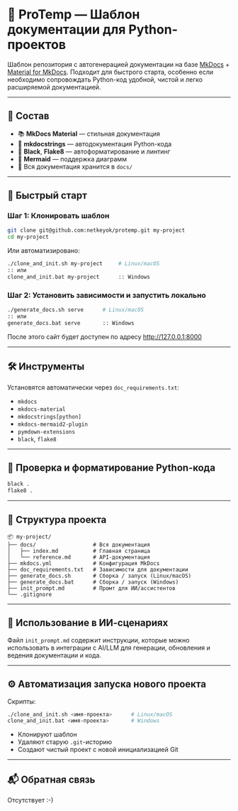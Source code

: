 # 📘 ProTemp — Шаблон документации для Python-проектов

Шаблон репозитория с автогенерацией документации на базе [MkDocs](https://www.mkdocs.org/) + [Material for MkDocs](https://squidfunk.github.io/mkdocs-material/). Подходит для быстрого старта, особенно если необходимо сопровождать Python-код удобной, чистой и легко расширяемой документацией.

---

## 🔧 Состав

- 📚 **MkDocs Material** — стильная документация
- 🧠 **mkdocstrings** — автодокументация Python-кода
- 🧼 **Black**, **Flake8** — автоформатирование и линтинг
- 🧾 **Mermaid** — поддержка диаграмм
- 📂 Вся документация хранится в `docs/`

---

## 🚀 Быстрый старт

### Шаг 1: Клонировать шаблон

```bash
git clone git@github.com:netkeyok/protemp.git my-project
cd my-project
```

Или автоматизировано:

```bash
./clone_and_init.sh my-project     # Linux/macOS
:: или
clone_and_init.bat my-project      :: Windows
```

### Шаг 2: Установить зависимости и запустить локально

```bash
./generate_docs.sh serve      # Linux/macOS
:: или
generate_docs.bat serve       :: Windows
```

После этого сайт будет доступен по адресу http://127.0.0.1:8000

---

## 🛠 Инструменты

Установятся автоматически через `doc_requirements.txt`:

- `mkdocs`
- `mkdocs-material`
- `mkdocstrings[python]`
- `mkdocs-mermaid2-plugin`
- `pymdown-extensions`
- `black`, `flake8`

---

## 🧪 Проверка и форматирование Python-кода

```bash
black .
flake8 .
```

---

## 📄 Структура проекта

```
📦 my-project/
├── docs/                  # Вся документация
│   ├── index.md           # Главная страница
│   └── reference.md       # API-документация
├── mkdocs.yml             # Конфигурация MkDocs
├── doc_requirements.txt   # Зависимости для документации
├── generate_docs.sh       # Сборка / запуск (Linux/macOS)
├── generate_docs.bat      # Сборка / запуск (Windows)
├── init_prompt.md         # Промт для ИИ/ассистентов
└── .gitignore
```

---

## 🧠 Использование в ИИ-сценариях

Файл `init_prompt.md` содержит инструкции, которые можно использовать в интеграции с AI/LLM для генерации, обновления и ведения документации и кода.

---

## ⚙️ Автоматизация запуска нового проекта

Скрипты:

```bash
./clone_and_init.sh <имя-проекта>      # Linux/macOS
clone_and_init.bat <имя-проекта>       # Windows
```

- Клонируют шаблон
- Удаляют старую `.git`-историю
- Создают чистый проект с новой инициализацией Git

---

## 📬 Обратная связь

Отсутствует :-)

